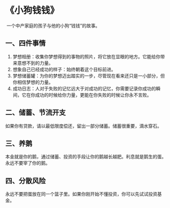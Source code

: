 # 《小狗钱钱》

​	一个中产家庭的孩子与他的小狗“钱钱”的故事。

## 一、四件事情

1. 梦想相册：收集你梦想得到的事物的照片，将它放在显眼的地方。它能给你带来意想不到的力量。
2. 想象自己已经成功的样子：始终朝着这个目标前进。
3. 梦想储蓄罐：为你的梦想迈出踏实的一步，尽管现在看来还只是一小部分，但你相信梦想的力量。
4. 成功日志：人对于失败的记忆远大于对成功的记忆，你需要记录你成功的瞬间，它在你成功的时候给你力量，更能在你失败的时候让你永不言败。

## 二、储蓄、节流开支

​	如果你有贷款，请以最低限度偿还，留出一部分储蓄。储蓄很重要，滴水穿石。

## 三、养鹅

​	本金就是你的鹅，通过储蓄、投资的手段让你的鹅越长越肥。利息就是鹅生的蛋。永远不要宰了你的鹅。

## 四、分散风险

​	永远不要把蛋放在同一个篮子里。如果你刚开始不懂投资，你可以先试试投资基金。